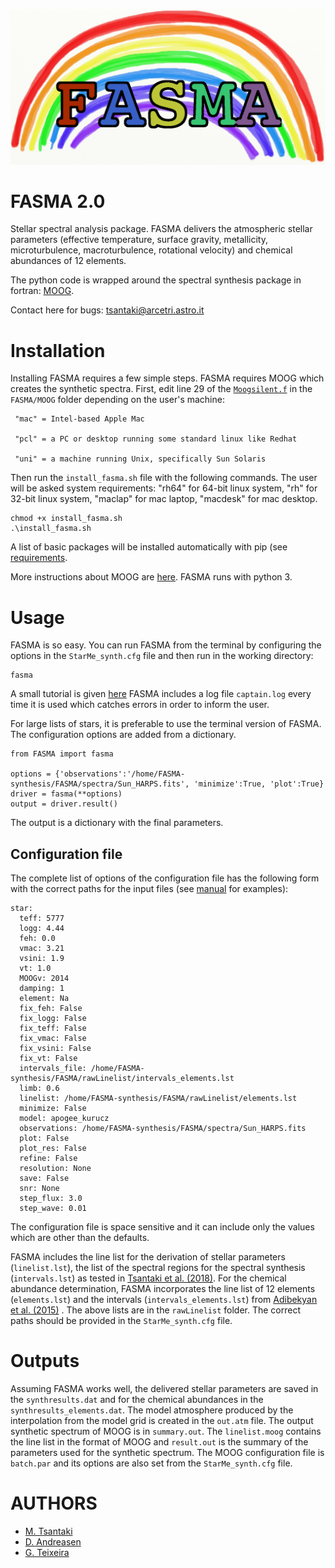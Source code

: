 ![My image](https://github.com/MariaTsantaki/FASMA-synthesis/blob/master/img/running_icon.png)


# FASMA 2.0
Stellar spectral analysis package. FASMA delivers the atmospheric stellar parameters (effective temperature, surface gravity, metallicity, microturbulence, macroturbulence, rotational velocity) and chemical abundances of 12 elements.

The python code is wrapped around the spectral synthesis package in fortran: [MOOG](http://www.as.utexas.edu/~chris/moog.html).

Contact here for bugs: tsantaki@arcetri.astro.it

# Installation
Installing FASMA requires a few simple steps. FASMA requires MOOG which creates the synthetic spectra.
First, edit line 29 of the [`Moogsilent.f`](https://github.com/MariaTsantaki/FASMA-synthesis/blob/master/FASMA/MOOG/Moogsilent.f)
in the `FASMA/MOOG` folder depending on the user's machine:

     "mac" = Intel-based Apple Mac

     "pcl" = a PC or desktop running some standard linux like Redhat

     "uni" = a machine running Unix, specifically Sun Solaris

Then run the `install_fasma.sh` file with the following commands. The user will be asked system requirements:
"rh64" for 64-bit linux system, "rh" for 32-bit linux system, "maclap" for mac laptop, "macdesk" for mac desktop.

```
chmod +x install_fasma.sh
.\install_fasma.sh
```

A list of basic packages will be installed automatically with pip (see [requirements](https://github.com/MariaTsantaki/FASMA-synthesis/blob/master/requirements.txt).

More instructions about MOOG are [here](http://www.as.utexas.edu/~chris/moog.html). FASMA runs with python 3.

# Usage
FASMA is so easy. You can run FASMA from the terminal by configuring the options in the `StarMe_synth.cfg` file
and then run in the working directory:

```
fasma
```

A small tutorial is given [here](https://github.com/MariaTsantaki/FASMA-synthesis/blob/master/manual/Manual_fasma.pdf)
FASMA includes a log file `captain.log` every time it is used which catches errors in order to inform the user.

For large lists of stars, it is preferable to use the terminal version of FASMA.
The configuration options are added from a dictionary.

```
from FASMA import fasma

options = {'observations':'/home/FASMA-synthesis/FASMA/spectra/Sun_HARPS.fits', 'minimize':True, 'plot':True}
driver = fasma(**options)
output = driver.result()
```

The output is a dictionary with the final parameters.

## Configuration file

The complete list of options of the configuration file has the following form with the correct paths for the input files (see [manual](https://github.com/MariaTsantaki/FASMA-synthesis/blob/master/manual/Manual_fasma.pdf) for examples):

```
star:
  teff: 5777
  logg: 4.44
  feh: 0.0
  vmac: 3.21
  vsini: 1.9
  vt: 1.0
  MOOGv: 2014
  damping: 1
  element: Na
  fix_feh: False
  fix_logg: False
  fix_teff: False
  fix_vmac: False
  fix_vsini: False
  fix_vt: False
  intervals_file: /home/FASMA-synthesis/FASMA/rawLinelist/intervals_elements.lst
  limb: 0.6
  linelist: /home/FASMA-synthesis/FASMA/rawLinelist/elements.lst
  minimize: False
  model: apogee_kurucz
  observations: /home/FASMA-synthesis/FASMA/spectra/Sun_HARPS.fits
  plot: False
  plot_res: False
  refine: False
  resolution: None
  save: False
  snr: None
  step_flux: 3.0
  step_wave: 0.01
```

The configuration file is space sensitive and it can include only the values which
are other than the defaults.

FASMA includes the line list for the derivation of stellar parameters (`linelist.lst`), the list of the spectral regions for the spectral synthesis (`intervals.lst`) as tested in [Tsantaki et al. (2018)](https://ui.adsabs.harvard.edu/abs/2018MNRAS.473.5066T/abstract). For the chemical abundance determination, FASMA incorporates the line list of 12 elements (`elements.lst`) and the intervals (`intervals_elements.lst`) from [Adibekyan et al. (2015)](https://ui.adsabs.harvard.edu/abs/2015A%26A...583A..94A/abstract) . The above lists are in the `rawLinelist` folder. The correct paths should be provided in the `StarMe_synth.cfg` file.

# Outputs

Assuming FASMA works well, the delivered stellar parameters are saved in the `synthresults.dat` and for the
chemical abundances in the `synthresults_elements.dat`. The model atmosphere produced by the interpolation from
the model grid is created in the `out.atm` file. The output synthetic spectrum of MOOG is in `summary.out`. The
`linelist.moog` contains the line list in the format of MOOG and `result.out` is the summary of the parameters used
for the synthetic spectrum. The MOOG configuration file is `batch.par` and its options are also set from the  `StarMe_synth.cfg` file.

# AUTHORS

   * [M. Tsantaki](https://github.com/MariaTsantaki)
   * [D. Andreasen](https://github.com/DanielAndreasen)
   * [G. Teixeira](https://github.com/gdcteixeira)
